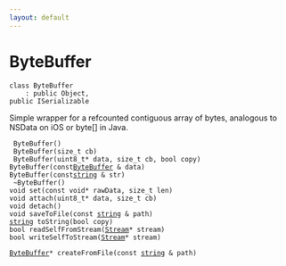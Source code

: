 ```yaml
---
layout: default
---
```


# ByteBuffer

```
class ByteBuffer
    : public Object, 
public ISerializable
```


Simple wrapper for a refcounted contiguous array of bytes, analogous to NSData on iOS or byte[] in Java.     

    
` ByteBuffer()`<br>
` ByteBuffer(size_t cb)`<br>
` ByteBuffer(uint8_t* data, size_t cb, bool copy)`<br>
` ByteBuffer(const `[`ByteBuffer`](/oaknut/ref/data_group/ByteBuffer)` & data)`<br>
` ByteBuffer(const `[`string`](/oaknut/ref/base_group/string)` & str)`<br>
` ~ByteBuffer()`<br>
`void set(const void* rawData, size_t len)`<br>
`void attach(uint8_t* data, size_t cb)`<br>
`void detach()`<br>
`void saveToFile(const `[`string`](/oaknut/ref/base_group/string)` & path)`<br>
[`string`](/oaknut/ref/base_group/string)` toString(bool copy)`<br>
`bool readSelfFromStream(`[`Stream`](/oaknut/ref/data_group/Stream)`* stream)`<br>
`bool writeSelfToStream(`[`Stream`](/oaknut/ref/data_group/Stream)`* stream)`<br>

[`ByteBuffer`](/oaknut/ref/data_group/ByteBuffer)`* createFromFile(const `[`string`](/oaknut/ref/base_group/string)` & path)`<br>

